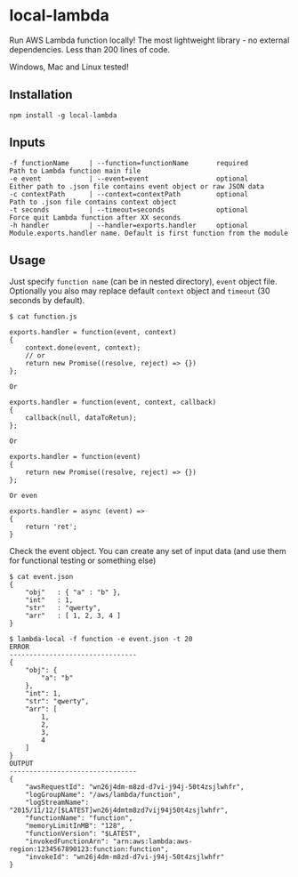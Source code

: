 # local-lambda
Run AWS Lambda function locally! The most lightweight library - no external dependencies. Less than 200 lines of code.

Windows, Mac and Linux tested!

## Installation
`npm install -g local-lambda`

## Inputs
```
-f functionName     | --function=functionName       required       Path to Lambda function main file
-e event            | --event=event                 optional       Either path to .json file contains event object or raw JSON data
-c contextPath      | --context=contextPath         optional       Path to .json file contains context object
-t seconds          | --timeout=seconds             optional       Force quit Lambda function after XX seconds
-h handler          | --handler=exports.handler     optional       Module.exports.handler name. Default is first function from the module 
```

## Usage
Just specify `function name` (can be in nested directory), `event` object file.
Optionally you also may replace default `context` object and `timeout` (30 seconds by default).
```
$ cat function.js

exports.handler = function(event, context)
{
    context.done(event, context);
    // or
    return new Promise((resolve, reject) => {})
};

Or

exports.handler = function(event, context, callback)
{
    callback(null, dataToRetun);
};

Or

exports.handler = function(event)
{
    return new Promise((resolve, reject) => {})
};

Or even

exports.handler = async (event) =>
{
    return 'ret';
}

```

Check the event object. You can create any set of input data (and use them for functional testing or something else)
```
$ cat event.json
{
    "obj"   : { "a" : "b" },
    "int"   : 1,
    "str"   : "qwerty",
    "arr"   : [ 1, 2, 3, 4 ]
}

$ lambda-local -f function -e event.json -t 20
ERROR
--------------------------------
{
    "obj": {
        "a": "b"
    },
    "int": 1,
    "str": "qwerty",
    "arr": [
        1,
        2,
        3,
        4
    ]
}
OUTPUT
--------------------------------
{
    "awsRequestId": "wn26j4dm-m8zd-d7vi-j94j-50t4zsjlwhfr",
    "logGroupName": "/aws/lambda/function",
    "logStreamName": "2015/11/12/[$LATEST]wn26j4dmtm8zd7vij94j50t4zsjlwhfr",
    "functionName": "function",
    "memoryLimitInMB": "128",
    "functionVersion": "$LATEST",
    "invokedFunctionArn": "arn:aws:lambda:aws-region:1234567890123:function:function",
    "invokeId": "wn26j4dm-m8zd-d7vi-j94j-50t4zsjlwhfr"
}
```
